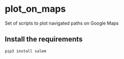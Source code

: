 # plot_on_maps
Set of scripts to plot navigated paths on Google Maps

## Install the requirements
```
pip3 install salem
```
